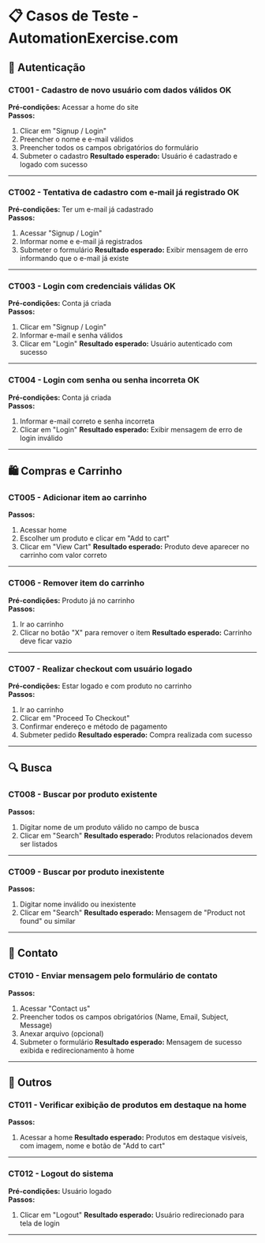 # 📋 Casos de Teste - AutomationExercise.com

## 🔐 Autenticação  

### CT001 - Cadastro de novo usuário com dados válidos  **OK**
**Pré-condições:** Acessar a home do site  
**Passos:**
1. Clicar em "Signup / Login"
2. Preencher o nome e e-mail válidos
3. Preencher todos os campos obrigatórios do formulário
4. Submeter o cadastro
**Resultado esperado:** Usuário é cadastrado e logado com sucesso

---

### CT002 - Tentativa de cadastro com e-mail já registrado  **OK**
**Pré-condições:** Ter um e-mail já cadastrado  
**Passos:**
1. Acessar "Signup / Login"
2. Informar nome e e-mail já registrados
3. Submeter o formulário
**Resultado esperado:** Exibir mensagem de erro informando que o e-mail já existe

---

### CT003 - Login com credenciais válidas  **OK**
**Pré-condições:** Conta já criada  
**Passos:**
1. Clicar em "Signup / Login"
2. Informar e-mail e senha válidos
3. Clicar em "Login"
**Resultado esperado:** Usuário autenticado com sucesso

---

### CT004 - Login com senha ou senha incorreta  **OK**
**Pré-condições:** Conta já criada  
**Passos:**
1. Informar e-mail correto e senha incorreta
2. Clicar em "Login"
**Resultado esperado:** Exibir mensagem de erro de login inválido

---

## 🛍️ Compras e Carrinho

### CT005 - Adicionar item ao carrinho  
**Passos:**
1. Acessar home
2. Escolher um produto e clicar em "Add to cart"
3. Clicar em "View Cart"
**Resultado esperado:** Produto deve aparecer no carrinho com valor correto

---

### CT006 - Remover item do carrinho  
**Pré-condições:** Produto já no carrinho  
**Passos:**
1. Ir ao carrinho
2. Clicar no botão "X" para remover o item
**Resultado esperado:** Carrinho deve ficar vazio

---

### CT007 - Realizar checkout com usuário logado  
**Pré-condições:** Estar logado e com produto no carrinho  
**Passos:**
1. Ir ao carrinho
2. Clicar em "Proceed To Checkout"
3. Confirmar endereço e método de pagamento
4. Submeter pedido
**Resultado esperado:** Compra realizada com sucesso

---

## 🔍 Busca

### CT008 - Buscar por produto existente  
**Passos:**
1. Digitar nome de um produto válido no campo de busca
2. Clicar em "Search"
**Resultado esperado:** Produtos relacionados devem ser listados

---

### CT009 - Buscar por produto inexistente  
**Passos:**
1. Digitar nome inválido ou inexistente
2. Clicar em "Search"
**Resultado esperado:** Mensagem de "Product not found" ou similar

---

## 📧 Contato

### CT010 - Enviar mensagem pelo formulário de contato  
**Passos:**
1. Acessar "Contact us"
2. Preencher todos os campos obrigatórios (Name, Email, Subject, Message)
3. Anexar arquivo (opcional)
4. Submeter o formulário
**Resultado esperado:** Mensagem de sucesso exibida e redirecionamento à home

---

## 🧾 Outros

### CT011 - Verificar exibição de produtos em destaque na home  
**Passos:**
1. Acessar a home
**Resultado esperado:** Produtos em destaque visíveis, com imagem, nome e botão de "Add to cart"

---

### CT012 - Logout do sistema  
**Pré-condições:** Usuário logado  
**Passos:**
1. Clicar em "Logout"
**Resultado esperado:** Usuário redirecionado para tela de login

---

